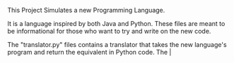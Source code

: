 This Project Simulates a new Programming Language.

It is a language inspired by both Java and Python. 
These files are meant to be informational for those who want to try and write on the new code.

The "translator.py" files contains a translator that takes the new language's program and return the equivalent in Python code.
The |
